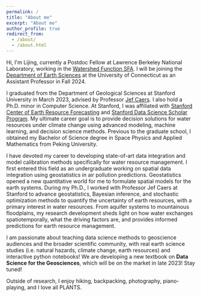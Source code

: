 ```yaml
---
permalink: /
title: "About me"
excerpt: "About me"
author_profile: true
redirect_from: 
  - /about/
  - /about.html
---
```


Hi, I'm Lijing, currently a Postdoc Fellow at Lawrence Berkeley National Laboratory, working in the [Watershed Function SFA](https://watershed.lbl.gov/). I will be joining the [Department of Earth Sciences](https://earthsciences.uconn.edu/) at the University of Connecticut as an Assistant Professor in Fall 2024. 

I graduated from the Department of Geological Sciences at Stanford University in March 2023, advised by Professor [Jef Caers](https://profiles.stanford.edu/jef-caers?tab=bio). I also hold a Ph.D. minor in Computer Science. At Stanford, I was affiliated with [Stanford Center of Earth Resource Forecasting](https://scerf.stanford.edu/) and [Stanford Data Science Scholar Program](https://datascience.stanford.edu/programs/stanford-data-science-scholars-program). My ultimate career goal is to provide decision solutions for water resources under climate change using advanced modeling, machine learning, and decision science methods. Previous to the graduate school, I obtained my Bachelor of Science degree in Space Physics and Applied Mathematics from Peking University. 

I have devoted my career to developing state-of-art data integration and model calibration methods specifically for water resource management. I first entered this field as an undergraduate working on spatial data integration using geostatistics in air pollution predictions. Geostatistics opened a new quantitative world for me to formulate spatial models for the earth systems. During my Ph.D., I worked with Professor Jef Caers at Stanford to advance geostatistics, Bayesian inference, and stochastic optimization methods to quantify the uncertainty of earth resources, with a primary interest in water resources. From aquifer systems to mountainous floodplains, my research development sheds light on how water exchanges spatiotemporally, what the driving factors are, and provides informed predictions for earth resource management. 

I am passionate about teaching data science methods to geoscience audiences and the broader scientific community, with real earth science studies (i.e. natural hazards, climate change, earth resources) and interactive python notebooks! We are developing a new textbook on **Data Science for the Geosciences**, which will be on the market in late 2023! Stay tuned! 

Outside of research, I enjoy hiking, backpacking, photography, piano-playing, and I love all PLANTS.